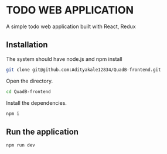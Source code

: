 # TODO WEB APPLICATION
A simple todo web application built with React, Redux

## Installation
The system should have node.js and npm install

```bash
git clone git@github.com:Adityakale12834/QuadB-frontend.git
```

Open the directory.

```bash
cd QuadB-frontend
```

Install the dependencies.

```bash
npm i
```

## Run the application

```bash
npm run dev
```